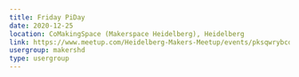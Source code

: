 ```yaml
---
title: Friday PiDay
date: 2020-12-25
location: CoMakingSpace (Makerspace Heidelberg), Heidelberg
link: https://www.meetup.com/Heidelberg-Makers-Meetup/events/pksqwrybcqbhc/
usergroup: makershd
type: usergroup
---
```

